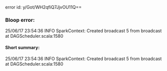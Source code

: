 error id: y/Got/WH2qfiQ7JjvOU11Q==
### Bloop error:

25/06/17 23:54:36 INFO SparkContext: Created broadcast 5 from broadcast at DAGScheduler.scala:1580
#### Short summary: 

25/06/17 23:54:36 INFO SparkContext: Created broadcast 5 from broadcast at DAGScheduler.scala:1580